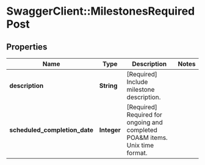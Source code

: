 # SwaggerClient::MilestonesRequiredPost

## Properties
Name | Type | Description | Notes
------------ | ------------- | ------------- | -------------
**description** | **String** | [Required] Include milestone description. | 
**scheduled_completion_date** | **Integer** | [Required] Required for ongoing and completed POA&amp;M items. Unix time format. | 

